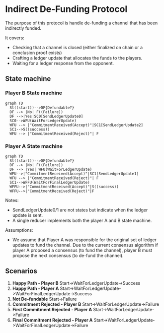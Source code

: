 # Indirect De-Funding Protocol

The purpose of this protocol is handle de-funding a channel that has been indirectly funded.

It covers:

- Checking that a channel is closed (either finalized on chain or a conclusion proof exists)
- Crafting a ledger update that allocates the funds to the players.
- Waiting for a ledger response from the opponent.

## State machine

### Player B State machine

```mermaid
graph TD
  St((start))-->DF{Defundable?}
  DF --> |No| F((Failure))
  DF -->|Yes|SC0[SendLedgerUpdate0]
  SC0-->WFU(WaitForLedgerUpdate)
  WFU --> |"CommitmentReceived(Accept)"|SC1[SendLedgerUpdate2]
  SC1-->S((success))
  WFU --> |"CommitmentReceived(Reject)"| F
```

### Player A State machine

```mermaid
graph TD
  St((start))-->DF{Defundable?}
  DF --> |No| F((Failure))
  DF --> |Yes| WFU(WaitForLedgerUpdate)
  WFU-->|"CommitmentReceived(Accept)"|SC1[SendLedgerUpdate1]
  WFU --> |"CommitmentReceived(Reject)"| F
  SC1-->WFFU(WaitForFinalLedgerUpdate)
  WFFU-->|"CommitmentReceived(Accept)"|S((success))
  WFFU-->|"CommitmentReceived(Reject)"|F

```

Notes:

- SendLedgerUpdate0/1 are not states but indicate when the ledger update is sent.
- A single reducer implements both the player A and B state machine.

Assumptions:

- We assume that Player A was responsible for the original set of ledger updates to fund the channel. Due to the current consensus algorithm if player A proposed a consensus (to fund the channel), player B must propose the next consensus (to de-fund the channel).

## Scenarios

1. **Happy Path - Player B** Start->WaitForLedgerUpdate->Success
2. **Happy Path - Player A** Start->WaitForLedgerUpdate->WaitForFinalLedgerUpdate->Success
3. **Not De-fundable** Start->Failure
4. **Commitment Rejected - Player B** Start->WaitForLedgerUpdate->Failure
5. **First Commitment Rejected - Player A** Start->WaitForLedgerUpdate->Failure
6. **Final Commitment Rejected - Player A** Start->WaitForLedgerUpdate->WaitForFinalLedgerUpdate->Failure
